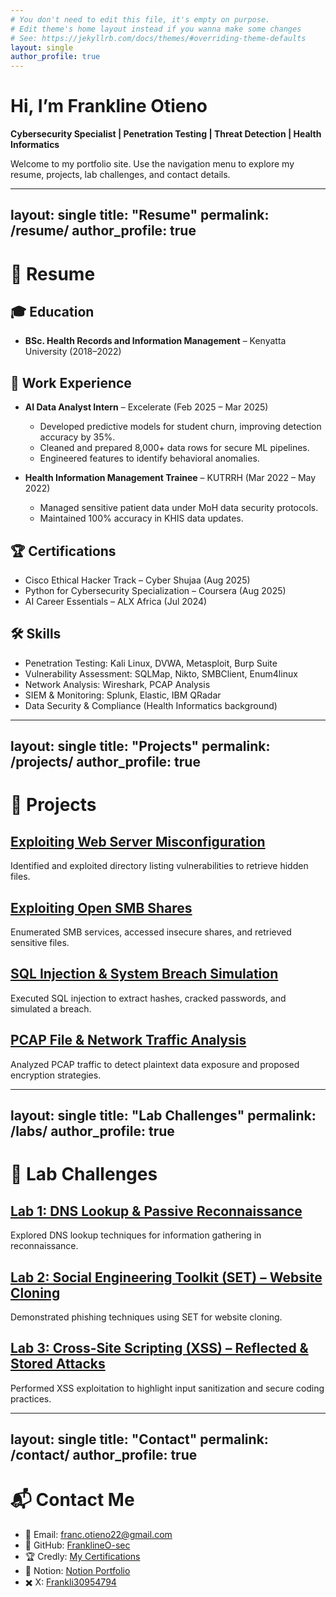 ```yaml
---
# You don't need to edit this file, it's empty on purpose.
# Edit theme's home layout instead if you wanna make some changes
# See: https://jekyllrb.com/docs/themes/#overriding-theme-defaults
layout: single
author_profile: true
---
```


# Hi, I’m Frankline Otieno 

**Cybersecurity Specialist | Penetration Testing | Threat Detection | Health Informatics**

Welcome to my portfolio site. Use the navigation menu to explore my resume, projects, lab challenges, and contact details.

---
layout: single
title: "Resume"
permalink: /resume/
author_profile: true
---

# 📄 Resume  

## 🎓 Education  
- **BSc. Health Records and Information Management** – Kenyatta University (2018–2022)  

## 💼 Work Experience  
- **AI Data Analyst Intern** – Excelerate (Feb 2025 – Mar 2025)  
  - Developed predictive models for student churn, improving detection accuracy by 35%.  
  - Cleaned and prepared 8,000+ data rows for secure ML pipelines.  
  - Engineered features to identify behavioral anomalies.  

- **Health Information Management Trainee** – KUTRRH (Mar 2022 – May 2022)  
  - Managed sensitive patient data under MoH data security protocols.  
  - Maintained 100% accuracy in KHIS data updates.  

## 🏆 Certifications  
- Cisco Ethical Hacker Track – Cyber Shujaa (Aug 2025)  
- Python for Cybersecurity Specialization – Coursera (Aug 2025)  
- AI Career Essentials – ALX Africa (Jul 2024)  

## 🛠 Skills  
- Penetration Testing: Kali Linux, DVWA, Metasploit, Burp Suite  
- Vulnerability Assessment: SQLMap, Nikto, SMBClient, Enum4linux  
- Network Analysis: Wireshark, PCAP Analysis  
- SIEM & Monitoring: Splunk, Elastic, IBM QRadar  
- Data Security & Compliance (Health Informatics background)  

---
layout: single
title: "Projects"
permalink: /projects/
author_profile: true
---

# 🚀 Projects  

## [Exploiting Web Server Misconfiguration](https://github.com/FranklineO-sec/Exploiting-Web-Server-Misconfiguration)  
Identified and exploited directory listing vulnerabilities to retrieve hidden files.  

## [Exploiting Open SMB Shares](https://github.com/FranklineO-sec/Exploiting-Open-SMB-Shares)  
Enumerated SMB services, accessed insecure shares, and retrieved sensitive files.  

## [SQL Injection & System Breach Simulation](https://github.com/FranklineO-sec/SQL-Injection-System-Breach-Simulation)  
Executed SQL injection to extract hashes, cracked passwords, and simulated a breach.  

## [PCAP File & Network Traffic Analysis](https://github.com/FranklineO-sec/PCAP-File-Network-Traffic-Analysis)  
Analyzed PCAP traffic to detect plaintext data exposure and proposed encryption strategies.  

---
layout: single
title: "Lab Challenges"
permalink: /labs/
author_profile: true
---

# 🧪 Lab Challenges  

## [Lab 1: DNS Lookup & Passive Reconnaissance](https://www.notion.so/Lab-1-DNS-Lookup-and-Passive-Reconnaissance-25495637e40a801cbf96e9678f0ae071)  
Explored DNS lookup techniques for information gathering in reconnaissance.  

## [Lab 2: Social Engineering Toolkit (SET) – Website Cloning](https://www.notion.so/Lab-2-Social-Engineering-Toolkit-SET-Website-Cloning-25495637e40a801c8bddf91f1efc680e)  
Demonstrated phishing techniques using SET for website cloning.  

## [Lab 3: Cross-Site Scripting (XSS) – Reflected & Stored Attacks](https://www.notion.so/Lab-3-Cross-Site-Scripting-XSS-Reflected-Stored-Attacks-25495637e40a8034be8ac661defdd2ae)  
Performed XSS exploitation to highlight input sanitization and secure coding practices.  

---
layout: single
title: "Contact"
permalink: /contact/
author_profile: true
---

# 📬 Contact Me  

- 📧 Email: [franc.otieno22@gmail.com](mailto:franc.otieno22@gmail.com)  
- 🐙 GitHub: [FranklineO-sec](https://github.com/FranklineO-sec)  
- 🏆 Credly: [My Certifications](https://www.credly.com/users/frankline-otieno.4bee4d61/badges)  
- 🔗 Notion: [Notion Portfolio](https://buttery-dresser-84a.notion.site/Frankline-Otieno-Odero-Cybersecurity-Specialist-37b17ab26b0e45f9944830d97c48555e)  
- ✖️ X: [Frankli30954794](https://x.com/Frankli30954794)  
